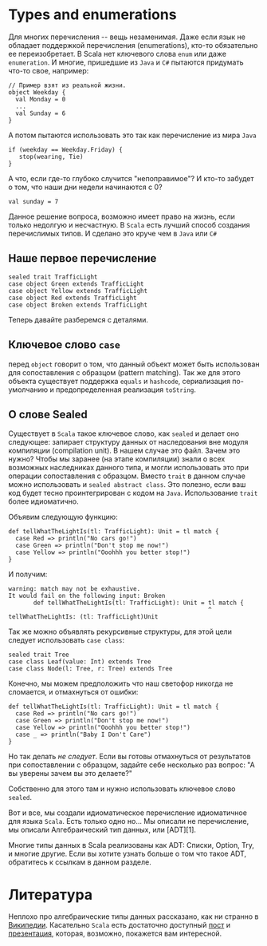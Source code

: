 Types and enumerations
======================

Для многих перечисления -- вещь незаменимая. Даже если язык не обладает
поддержкой перечисления (enumerations), кто-то обязательно ее
переизобретает. В Scala нет ключевого слова `enum` или даже
`enumeration`. И многие, пришедшие из `Java` и `C#` пытаются придумать
что-то свое, например:

    // Пример взят из реальной жизни.
    object Weekday {
      val Monday = 0
      ...
      val Sunday = 6
    }

А потом пытаются использовать это так как перечисление из мира `Java`

    if (weekday == Weekday.Friday) {
       stop(wearing, Tie)
    }

А что, если где-то глубоко случится "непоправимое"? И кто-то забудет о
том, что наши дни недели начинаются с 0?

    val sunday = 7

Данное решение вопроса, возможно имеет право на жизнь, если только
недолгую и несчастную. В `Scala` есть лучший способ создания
перечислимых типов. И сделано это круче чем в `Java` или `C#`


## Наше первое перечисление

    sealed trait TrafficLight
    case object Green extends TrafficLight
    case object Yellow extends TrafficLight
    case object Red extends TrafficLight
    case object Broken extends TrafficLight

Теперь давайте разберемся с деталями.

## Ключевое слово `case`
перед `object` говорит о том, что данный объект может быть использован
для сопоставления с образцом (pattern matching). Так же для этого
объекта существует поддержка `equals` и `hashcode`, сериализация
по-умолчанию и предопределенная реализация `toString`.

## О слове Sealed
Существует в `Scala` такое ключевое слово, как `sealed` и делает оно
следующее: запирает структуру данных от наследования вне модуля
компиляции (compilation unit). В нашем случае это файл. Зачем это нужно?
Чтобы мы заранее (на этапе компиляции) знали о всех возможных
наследниках данного типа, и могли использовать это при операции
сопоставления с образцом. Вместо `trait` в данном случае можно
использовать и `sealed abstract class`. Это полезно, если ваш код будет
тесно проинтегрирован с кодом на `Java`. Использование `trait` более
идиоматично.

Объявим следующую функцию:

    def tellWhatTheLightIs(tl: TrafficLight): Unit = tl match {
      case Red => println("No cars go!")
      case Green => println("Don't stop me now!")
      case Yellow => println("Ooohhh you better stop!")
    }

И получим:

    warning: match may not be exhaustive.
    It would fail on the following input: Broken
           def tellWhatTheLightIs(tl: TrafficLight): Unit = tl match {
                                                            ^
    tellWhatTheLightIs: (tl: TrafficLight)Unit

Так же можно объявлять рекурсивные структуры, для этой цели следует
использовать `case class`:

    sealed trait Tree
    case class Leaf(value: Int) extends Tree
    case class Node(l: Tree, r: Tree) extends Tree

Конечно, мы можем предположить что наш светофор никогда не сломается, и
отмахнуться от ошибки:

    def tellWhatTheLightIs(tl: TrafficLight): Unit = tl match {
      case Red => println("No cars go!")
      case Green => println("Don't stop me now!")
      case Yellow => println("Ooohhh you better stop!")
      case _ => println("Baby I Don't Care")
    }

Но так делать *не следует*. Если вы готовы отмахнуться от результатов
при сопоставлении с образцом, задайте себе несколько раз вопрос:
"А вы уверены зачем вы это делаете?"

Собственно для этого там и нужно использовать ключевое слово `sealed`.

Вот и все, мы создали идиоматическое перечисление
идиоматичное для языка `Scala`. Есть только одно но... Мы описали не
перечисление, мы описали Алгебраический тип данных, или [ADT][1].

Многие типы данных в Scala реализованы как ADT: Списки, Option, Try, и
многие другие. Если вы хотите узнать больше о том что такое ADT,
обратитесь к ссылкам в данном разделе.

Литература
==========
Неплохо про алгебраические типы данных рассказано, как ни странно в
[Википедии][adt-wiki]. Касательно `Scala` есть достаточно доступный
[пост][scala-adt] и [презентация][scala-adt-2], которая, возможно,
покажется вам интересной.

[adt-wiki]: https://en.wikipedia.org/wiki/Algebraic_data_type
[scala-adt]: https://gleichmann.wordpress.com/2011/01/30/functional-scala-algebraic-datatypes-enumerated-types/
[scala-adt-2]: http://tpolecat.github.io/presentations/algebraic_types.html#18

